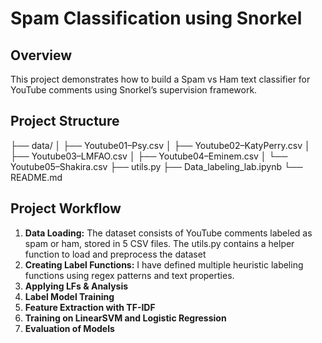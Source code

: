 # Spam Classification using Snorkel

## Overview

This project demonstrates how to build a Spam vs Ham text classifier for YouTube comments using Snorkel’s supervision framework.

## Project Structure

├── data/
│   ├── Youtube01–Psy.csv
│   ├── Youtube02–KatyPerry.csv
│   ├── Youtube03–LMFAO.csv
│   ├── Youtube04–Eminem.csv
│   └── Youtube05–Shakira.csv
├── utils.py
├── Data_labeling_lab.ipynb
└── README.md

## Project Workflow

1. **Data Loading:** The dataset consists of YouTube comments labeled as spam or ham, stored in 5 CSV files. The utils.py contains a helper function to load and preprocess the dataset
2. **Creating Label Functions:** I have defined multiple heuristic labeling functions using regex patterns and text properties.
3. **Applying LFs & Analysis**
4. **Label Model Training**
5. **Feature Extraction with TF-IDF**
6. **Training on LinearSVM and Logistic Regression**
7. **Evaluation of Models**
